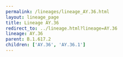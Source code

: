 ```yaml
---
permalink: /lineages/lineage_AY.36.html
layout: lineage_page
title: Lineage AY.36
redirect_to: ../lineage.html?lineage=AY.36
lineage: AY.36
parent: B.1.617.2
children: ['AY.36', 'AY.36.1']
---
```

